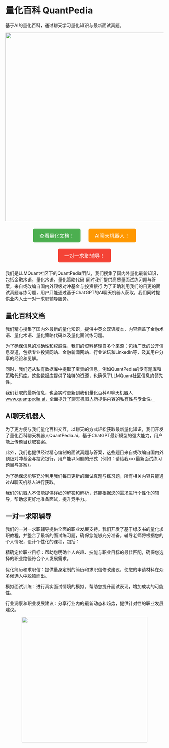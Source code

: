# 量化百科 QuantPedia
基于AI的量化百科，通过聊天学习量化知识与最新面试真题。
<p align="center">
  <img src="https://github.com/user-attachments/assets/4adbf2de-51f8-49dc-96d1-71c06ac1fa45" width="600" />
</p>

<p align="center">
  <a href="https://pedia.llmquant.com/" style="text-decoration:none;">
    <button style="padding: 10px 20px; background-color: #4CAF50; color: white; border: none; border-radius: 5px; font-size: 16px; margin: 10px; display: inline-block;">
      查看量化文档！
    </button>
  </a>
  <a href="https://quantpedia.ai" target="_blank" style="text-decoration:none;">
    <button style="padding: 10px 20px; background-color: #FF9800; color: white; border: none; border-radius: 5px; font-size: 16px; margin: 10px; display: inline-block;">
      AI聊天机器人！
    </button>
  </a>
  <a href="mailto:info@llmquant.com" target="_blank" style="text-decoration:none;">
    <button style="padding: 10px 20px; background-color: #f44336; color: white; border: none; border-radius: 5px; font-size: 16px; margin: 10px; display: inline-block;">
      一对一求职辅导！
    </button>
  </a>
</p>




我们是LLMQuant社区下的QuantPedia团队，我们搜集了国内外量化最新知识，包括金融术语，量化术语，量化策略代码 同时我们提供高质量面试练习题与答案，来自或改编自国内外顶级对冲基金与投资银行 为了正确利用我们的日更的面试真题与练习题，用户只能通过基于ChatGPT的AI聊天机器人获取，我们同时提供业内人士一对一求职辅导服务。

## 量化百科文档
我们精心搜集了国内外最新的量化知识，提供中英文双语版本，内容涵盖了金融术语、量化术语、量化策略代码以及量化面试练习题。

为了确保信息的准确性和权威性，我们的资料整理自多个来源：包括广泛的公开信息渠道，包括专业投资网站、金融新闻网站、行业论坛和LinkedIn等，及其用户分享的经验和见解。

同时，我们还从私有数据库中提取了宝贵的信息，例如QuantPedia的专有题库和策略代码库。这些数据库提供了独特的资源，也确保了LLMQuant社区信息的领先性。

我们获取的最新信息，也会实时更新到我们量化百科AI聊天机器人 www.quantpedia.ai，全面提升了聊天机器人所提供内容的私有性与专业性。

## AI聊天机器人
为了更方便与我们量化百科交互，以聊天的方式轻松获取最新量化知识，我们开发了量化百科聊天机器人QuantPedia.ai，基于ChatGPT最新模型的强大能力，用户能上传题目获取答案。

此外，我们也提供经过精心编制的面试真题与答案，这些题目来自或改编自国内外顶级对冲基金与投资银行，用户能以问题的形式（例如：请给我xxx最新面试练习题目与答案）。

为了确保您能够充分利用我们每日更新的面试真题与练习题，所有相关内容只能通过AI聊天机器人进行获取。

我们的机器人不仅能提供详细的解答和解析，还能根据您的需求进行个性化的辅导，帮助您更好地准备面试，提升竞争力。

## 一对一求职辅导
我们的一对一求职辅导提供全面的职业发展支持。我们开发了基于绿皮书的量化求职教程，并整合了最新的面试练习题，确保您能够充分准备。辅导老师将根据您的个人情况，设计个性化的课程，包括：

精确定位职业目标：帮助您明确个人兴趣、技能与职业目标的最佳匹配，确保您选择的职业路径符合个人发展需求。

优化简历和求职信：提供量身定制的简历和求职信修改建议，使您的申请材料在众多候选人中脱颖而出。

模拟面试训练：进行真实面试情境的模拟，帮助您提升面试表现，增加成功的可能性。

行业洞察和职业发展建议：分享行业内的最新动态和趋势，提供针对性的职业发展建议。
<p align="center">
  <img src="https://github.com/user-attachments/assets/d5eb2541-294b-4749-8f60-6594ea92dbdf" width="400" />
</p>

